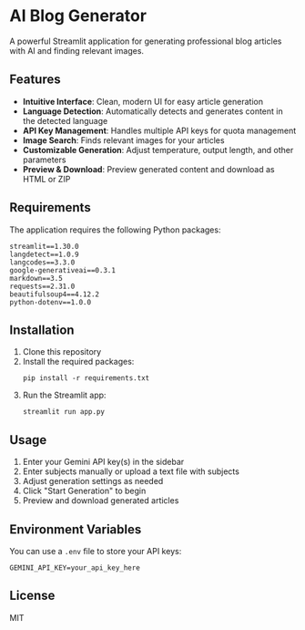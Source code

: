 # AI Blog Generator

A powerful Streamlit application for generating professional blog articles with AI and finding relevant images.

## Features

- **Intuitive Interface**: Clean, modern UI for easy article generation
- **Language Detection**: Automatically detects and generates content in the detected language
- **API Key Management**: Handles multiple API keys for quota management
- **Image Search**: Finds relevant images for your articles
- **Customizable Generation**: Adjust temperature, output length, and other parameters
- **Preview & Download**: Preview generated content and download as HTML or ZIP

## Requirements

The application requires the following Python packages:

```
streamlit==1.30.0
langdetect==1.0.9
langcodes==3.3.0
google-generativeai==0.3.1
markdown==3.5
requests==2.31.0
beautifulsoup4==4.12.2
python-dotenv==1.0.0
```

## Installation

1. Clone this repository
2. Install the required packages:
   ```
   pip install -r requirements.txt
   ```
3. Run the Streamlit app:
   ```
   streamlit run app.py
   ```

## Usage

1. Enter your Gemini API key(s) in the sidebar
2. Enter subjects manually or upload a text file with subjects
3. Adjust generation settings as needed
4. Click "Start Generation" to begin
5. Preview and download generated articles

## Environment Variables

You can use a `.env` file to store your API keys:

```
GEMINI_API_KEY=your_api_key_here
```

## License

MIT
